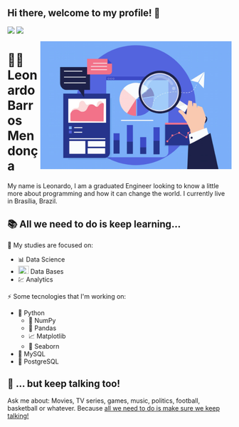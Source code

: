 ## Hi there, welcome to my profile! 👋

[<img src="https://img.shields.io/badge/-LinkedIn-blue?style=flat-square&logo=Linkedin&logoColor=white" />](https://www.linkedin.com/in/leonardobmendonca/) [<img src="https://img.shields.io/badge/Gmail-red?style=flat-square&logo=Gmail&logoColor=white" />](mailto:carolinadiasw@gmail.com)

<a href="https://icons8.com/illustrations/illustration/marginalia-financial-report">
	<img width=430 align="right" src="https://github.com/leobmend/leobmend/blob/main/imgs/analytics.png">
</a>

# :man_technologist: Leonardo Barros Mendonça 

My name is Leonardo, I am a graduated Engineer looking to know a little more about programming and how it can change the world. I currently live in Brasília, Brazil.

## :books: All we need to do is keep learning...

 :dart: My studies are focused on:  
* :bar_chart: Data Science
* <img src="https://img.icons8.com/officexs/17/000000/database.png" width="24" height="18"> Data Bases
*  :chart: Analytics

:zap: Some tecnologies that I'm working on:
* :snake: Python
  * :1234: NumPy
  * :panda_face: Pandas
  * :chart_with_upwards_trend: Matplotlib
  * :ocean: Seaborn
* :dolphin: MySQL
* :elephant: PostgreSQL

## :speech_balloon: ... but keep talking too!

Ask me about: Movies, TV series, games, music, politics, football, basketball or whatever. Because [all we need to do is make sure we keep talking!](https://www.youtube.com/watch?v=wbOTkDn49qI)
